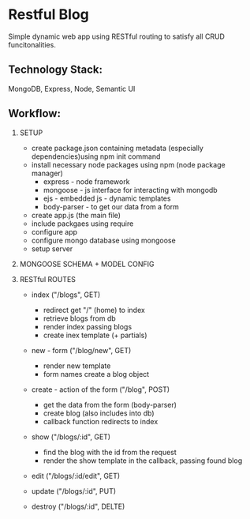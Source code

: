 # Restful Blog 

Simple dynamic web app using RESTful routing to satisfy all CRUD funcitonalities.


## Technology Stack:
MongoDB, Express, Node, Semantic UI

## Workflow:

1. SETUP

    * create package.json containing  metadata (especially dependencies)using npm init command
    * install necessary node packages using npm (node package manager)
        - express - node framework
        - mongoose - js interface for interacting with mongodb
        - ejs - embedded js - dynamic templates
        - body-parser - to get our data from a form
    * create app.js (the main file) 
    * include packgaes using require
    * configure app
    * configure mongo database using mongoose
    * setup server

2. MONGOOSE SCHEMA + MODEL CONFIG

3. RESTful ROUTES

    * index ("/blogs", GET)
        - redirect get "/" (home) to index
        - retrieve blogs from db
        - render index passing blogs
        - create inex template (+ partials)

    * new - form ("/blog/new", GET)
        - render new template
        - form names create a blog object 

    * create - action of the form ("/blog", POST)
        - get the data from the form (body-parser)
        - create blog (also includes into db)
        - callback function redirects to index

    * show ("/blogs/:id", GET)
        - find the blog with the id from the request
        - render the show template in the callback, passing found blog

    * edit ("/blogs/:id/edit", GET)

    * update ("/blogs/:id", PUT)

    * destroy ("/blogs/:id", DELTE)